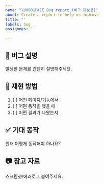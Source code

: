 ```yaml
---
name: "\U0001F41E Bug report (버그 제보용)"
about: Create a report to help us improve
title: ''
labels: bug
assignees: ''

---
```


## 🐞 버그 설명
발생한 문제를 간단히 설명해주세요.

## 🔄 재현 방법
1. [ ] 어떤 페이지/기능에서
2. [ ] 어떤 동작을 했을 때
3. [ ] 어떤 결과가 나왔는지

## ✅ 기대 동작
원래 어떻게 동작해야 하나요?

## 📷 참고 자료
스크린샷/에러로그 붙여주세요.
